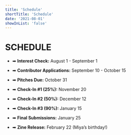 ```yaml
---
title: 'Schedule'
shortTitle: 'Schedule'
date: '2021-08-01'
showInList: 'false'
---
```


# SCHEDULE

* ➡ **Interest Check:** August 1 - September 1

* ➡ **Contributor Applications:** September 10 - October 15

* ➡ **Pitches Due:** October 31

* ➡ **Check-In #1 (25%):** November 20

* ➡ **Check-In #2 (50%):** December 12

* ➡ **Check-In #3 (90%):** January 15

* ➡ **Final Submissions:** January 25

* ➡ **Zine Release:** February 22 (Miya’s birthday!)
